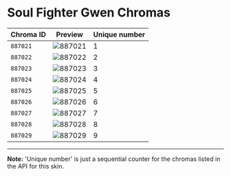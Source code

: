 # Soul Fighter Gwen Chromas

| Chroma ID | Preview | Unique number |
|---|---|---|
| `887021` | ![887021](https://raw.communitydragon.org/latest/plugins/rcp-be-lol-game-data/global/default/v1/champion-chroma-images/887/887021.png) | 1 |
| `887022` | ![887022](https://raw.communitydragon.org/latest/plugins/rcp-be-lol-game-data/global/default/v1/champion-chroma-images/887/887022.png) | 2 |
| `887023` | ![887023](https://raw.communitydragon.org/latest/plugins/rcp-be-lol-game-data/global/default/v1/champion-chroma-images/887/887023.png) | 3 |
| `887024` | ![887024](https://raw.communitydragon.org/latest/plugins/rcp-be-lol-game-data/global/default/v1/champion-chroma-images/887/887024.png) | 4 |
| `887025` | ![887025](https://raw.communitydragon.org/latest/plugins/rcp-be-lol-game-data/global/default/v1/champion-chroma-images/887/887025.png) | 5 |
| `887026` | ![887026](https://raw.communitydragon.org/latest/plugins/rcp-be-lol-game-data/global/default/v1/champion-chroma-images/887/887026.png) | 6 |
| `887027` | ![887027](https://raw.communitydragon.org/latest/plugins/rcp-be-lol-game-data/global/default/v1/champion-chroma-images/887/887027.png) | 7 |
| `887028` | ![887028](https://raw.communitydragon.org/latest/plugins/rcp-be-lol-game-data/global/default/v1/champion-chroma-images/887/887028.png) | 8 |
| `887029` | ![887029](https://raw.communitydragon.org/latest/plugins/rcp-be-lol-game-data/global/default/v1/champion-chroma-images/887/887029.png) | 9 |

---

**Note:** 'Unique number' is just a sequential counter for the chromas listed in the API for this skin.